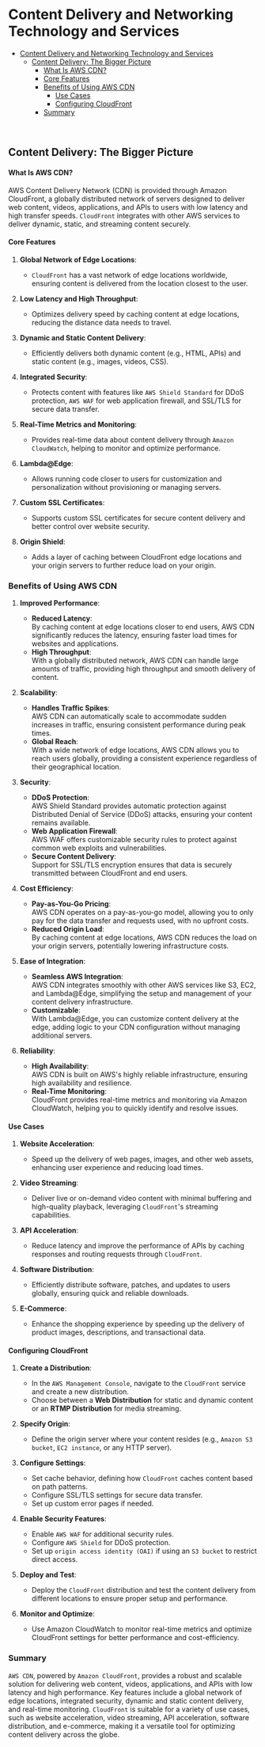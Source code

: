 # Content Delivery and Networking Technology and Services

- [Content Delivery and Networking Technology and Services](#content-delivery-and-networking-technology-and-services)
  - [Content Delivery: The Bigger Picture](#content-delivery-the-bigger-picture)
      - [What Is AWS CDN?](#what-is-aws-cdn)
      - [Core Features](#core-features)
    - [Benefits of Using AWS CDN](#benefits-of-using-aws-cdn)
      - [Use Cases](#use-cases)
      - [Configuring CloudFront](#configuring-cloudfront)
    - [Summary](#summary)

<br>

## Content Delivery: The Bigger Picture

#### What Is AWS CDN?
AWS Content Delivery Network (CDN) is provided through Amazon CloudFront, a globally distributed network of servers designed to deliver web content, videos, applications, and APIs to users with low latency and high transfer speeds. `CloudFront` integrates with other AWS services to deliver dynamic, static, and streaming content securely.

#### Core Features
1. **Global Network of Edge Locations**:
   - `CloudFront` has a vast network of edge locations worldwide, ensuring content is delivered from the location closest to the user.

2. **Low Latency and High Throughput**:
   - Optimizes delivery speed by caching content at edge locations, reducing the distance data needs to travel.

3. **Dynamic and Static Content Delivery**:
   - Efficiently delivers both dynamic content (e.g., HTML, APIs) and static content (e.g., images, videos, CSS).

4. **Integrated Security**:
   - Protects content with features like `AWS Shield Standard` for DDoS protection, `AWS WAF` for web application firewall, and SSL/TLS for secure data transfer.

5. **Real-Time Metrics and Monitoring**:
   - Provides real-time data about content delivery through `Amazon CloudWatch`, helping to monitor and optimize performance.

6. **Lambda@Edge**:
   - Allows running code closer to users for customization and personalization without provisioning or managing servers.

7. **Custom SSL Certificates**:
   - Supports custom SSL certificates for secure content delivery and better control over website security.

8. **Origin Shield**:
   - Adds a layer of caching between CloudFront edge locations and your origin servers to further reduce load on your origin.

### Benefits of Using AWS CDN

1. **Improved Performance**:
   - **Reduced Latency**:<br>By caching content at edge locations closer to end users, AWS CDN significantly reduces the latency, ensuring faster load times for websites and applications.
   - **High Throughput**:<br>With a globally distributed network, AWS CDN can handle large amounts of traffic, providing high throughput and smooth delivery of content.

1. **Scalability**:
   - **Handles Traffic Spikes**:<br>AWS CDN can automatically scale to accommodate sudden increases in traffic, ensuring consistent performance during peak times.
   - **Global Reach**:<br>With a wide network of edge locations, AWS CDN allows you to reach users globally, providing a consistent experience regardless of their geographical location.

2. **Security**:
   - **DDoS Protection**:<br>AWS Shield Standard provides automatic protection against Distributed Denial of Service (DDoS) attacks, ensuring your content remains available.
   - **Web Application Firewall**:<br>AWS WAF offers customizable security rules to protect against common web exploits and vulnerabilities.
   - **Secure Content Delivery**:<br>Support for SSL/TLS encryption ensures that data is securely transmitted between CloudFront and end users.

3. **Cost Efficiency**:
   - **Pay-as-You-Go Pricing**:<br>AWS CDN operates on a pay-as-you-go model, allowing you to only pay for the data transfer and requests used, with no upfront costs.
   - **Reduced Origin Load**:<br>By caching content at edge locations, AWS CDN reduces the load on your origin servers, potentially lowering infrastructure costs.

4. **Ease of Integration**:
   - **Seamless AWS Integration**:<br>AWS CDN integrates smoothly with other AWS services like S3, EC2, and Lambda@Edge, simplifying the setup and management of your content delivery infrastructure.
   - **Customizable**:<br>With Lambda@Edge, you can customize content delivery at the edge, adding logic to your CDN configuration without managing additional servers.

5. **Reliability**:
   - **High Availability**:<br>AWS CDN is built on AWS's highly reliable infrastructure, ensuring high availability and resilience.
   - **Real-Time Monitoring**:<br>CloudFront provides real-time metrics and monitoring via Amazon CloudWatch, helping you to quickly identify and resolve issues.


#### Use Cases
1. **Website Acceleration**:
   - Speed up the delivery of web pages, images, and other web assets, enhancing user experience and reducing load times.

2. **Video Streaming**:
   - Deliver live or on-demand video content with minimal buffering and high-quality playback, leveraging `CloudFront`'s streaming capabilities.

3. **API Acceleration**:
   - Reduce latency and improve the performance of APIs by caching responses and routing requests through `CloudFront`.

4. **Software Distribution**:
   - Efficiently distribute software, patches, and updates to users globally, ensuring quick and reliable downloads.

5. **E-Commerce**:
   - Enhance the shopping experience by speeding up the delivery of product images, descriptions, and transactional data.

#### Configuring CloudFront
1. **Create a Distribution**:
   - In the `AWS Management Console`, navigate to the `CloudFront` service and create a new distribution.
   - Choose between a **Web Distribution** for static and dynamic content or an **RTMP Distribution** for media streaming.

2. **Specify Origin**:
   - Define the origin server where your content resides (e.g., `Amazon S3 bucket`, `EC2 instance`, or any HTTP server).

3. **Configure Settings**:
   - Set cache behavior, defining how `CloudFront` caches content based on path patterns.
   - Configure SSL/TLS settings for secure data transfer.
   - Set up custom error pages if needed.

4. **Enable Security Features**:
   - Enable `AWS WAF` for additional security rules.
   - Configure `AWS Shield` for DDoS protection.
   - Set up `origin access identity (OAI)` if using an `S3 bucket` to restrict direct access.

5. **Deploy and Test**:
   - Deploy the `CloudFront` distribution and test the content delivery from different locations to ensure proper setup and performance.

6. **Monitor and Optimize**:
   - Use Amazon CloudWatch to monitor real-time metrics and optimize CloudFront settings for better performance and cost-efficiency.

### Summary
`AWS CDN`, powered by `Amazon CloudFront`, provides a robust and scalable solution for delivering web content, videos, applications, and APIs with low latency and high performance. Key features include a global network of edge locations, integrated security, dynamic and static content delivery, and real-time monitoring. `CloudFront` is suitable for a variety of use cases, such as website acceleration, video streaming, API acceleration, software distribution, and e-commerce, making it a versatile tool for optimizing content delivery across the globe.


<br>